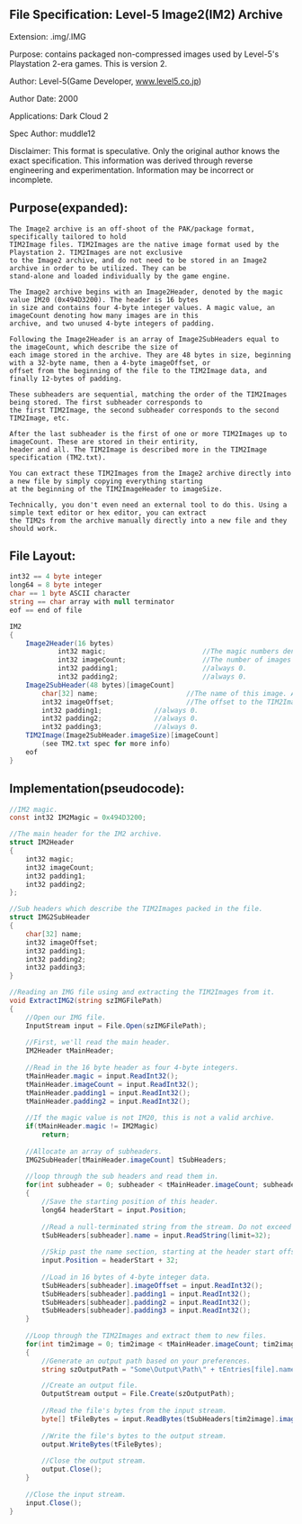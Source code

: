 File Specification:		Level-5 Image2(IM2) Archive
------------------------------------------------------------------------------------------------

Extension:			.img/.IMG

Purpose:			contains packaged non-compressed images used by Level-5's Playstation 2-era games. 
						This is version 2.

Author:				Level-5(Game Developer, www.level5.co.jp)

Author Date:			2000

Applications:			Dark Cloud 2

Spec Author:			muddle12

Disclaimer:				This format is speculative. Only the original author knows the exact specification.
	This information was derived through reverse engineering and experimentation. Information may be incorrect or	
	incomplete.

Purpose(expanded):
------------------------------------------------------------------------------------------------

	The Image2 archive is an off-shoot of the PAK/package format, specifically tailored to hold 
	TIM2Image files. TIM2Images are the native image format used by the Playstation 2. TIM2Images are not exclusive
	to the Image2 archive, and do not need to be stored in an Image2 archive in order to be utilized. They can be
	stand-alone and loaded individually by the game engine.
	
	The Image2 archive begins with an Image2Header, denoted by the magic value IM20 (0x494D3200). The header is 16 bytes
	in size and contains four 4-byte integer values. A magic value, an imageCount denoting how many images are in this
	archive, and two unused 4-byte integers of padding.
	
	Following the Image2Header is an array of Image2SubHeaders equal to the imageCount, which describe the size of 
	each image stored in the archive. They are 48 bytes in size, beginning with a 32-byte name, then a 4-byte imageOffset, or
	offset from the beginning of the file to the TIM2Image data, and finally 12-bytes of padding.
	
	These subheaders are sequential, matching the order of the TIM2Images being stored. The first subheader corresponds to
	the first TIM2Image, the second subheader corresponds to the second TIM2Image, etc.
	
	After the last subheader is the first of one or more TIM2Images up to imageCount. These are stored in their entirity, 
	header and all. The TIM2Image is described more in the TIM2Image specification (TM2.txt).
	
	You can extract these TIM2Images from the Image2 archive directly into a new file by simply copying everything starting
	at the beginning of the TIM2ImageHeader to imageSize.
	
	Technically, you don't even need an external tool to do this. Using a simple text editor or hex editor, you can extract
	the TIM2s from the archive manually directly into a new file and they should work.

File Layout:
---------------------------
```cs
int32 == 4 byte integer
long64 = 8 byte integer
char == 1 byte ASCII character
string == char array with null terminator
eof == end of file

IM2
{
	Image2Header(16 bytes)
        	int32 magic;                       	//The magic numbers denoting the version of this IMG file.
        	int32 imageCount;           		//The number of images stored in the IMG file.
        	int32 padding1;                 	//always 0.
        	int32 padding2;                    	//always 0.
	Image2SubHeader(48 bytes)[imageCount]
		char[32] name;                     	//The name of this image. Always 32 bytes long, with null terminators.
		int32 imageOffset;                	//The offset to the TIM2Image data.
		int32 padding1;				//always 0.
		int32 padding2;				//always 0.
		int32 padding3;				//always 0.
	TIM2Image(Image2SubHeader.imageSize)[imageCount]
		(see TM2.txt spec for more info)
	eof
}
```

Implementation(pseudocode):
---------------------------
```cs
//IM2 magic.
const int32 IM2Magic = 0x494D3200;

//The main header for the IM2 archive.
struct IM2Header
{
	int32 magic;
	int32 imageCount;
	int32 padding1;
	int32 padding2;
};

//Sub headers which describe the TIM2Images packed in the file.
struct IMG2SubHeader
{
	char[32] name;
	int32 imageOffset;
	int32 padding1;
	int32 padding2;
	int32 padding3;
}

//Reading an IMG file using and extracting the TIM2Images from it.
void ExtractIMG2(string szIMGFilePath)
{
	//Open our IMG file.
	InputStream input = File.Open(szIMGFilePath);
	
	//First, we'll read the main header.
	IM2Header tMainHeader;
	
	//Read in the 16 byte header as four 4-byte integers.
	tMainHeader.magic = input.ReadInt32();
	tMainHeader.imageCount = input.ReadInt32();
	tMainHeader.padding1 = input.ReadInt32();
	tMainHeader.padding2 = input.ReadInt32();
	
	//If the magic value is not IM20, this is not a valid archive.
	if(tMainHeader.magic != IM2Magic)
		return;
	
	//Allocate an array of subheaders.
	IMG2SubHeader[tMainHeader.imageCount] tSubHeaders; 
	
	//loop through the sub headers and read them in.
	for(int subheader = 0; subheader < tMainHeader.imageCount; subheader++)
	{
		//Save the starting position of this header.
		long64 headerStart = input.Position;
		
		//Read a null-terminated string from the stream. Do not exceed 32 bytes.
		tSubHeaders[subheader].name = input.ReadString(limit=32);
		
		//Skip past the name section, starting at the header start offset.
		input.Position = headerStart + 32;
		
		//Load in 16 bytes of 4-byte integer data.
		tSubHeaders[subheader].imageOffset = input.ReadInt32();
		tSubHeaders[subheader].padding1 = input.ReadInt32();
		tSubHeaders[subheader].padding2 = input.ReadInt32();
		tSubHeaders[subheader].padding3 = input.ReadInt32();
	}
	
	//Loop through the TIM2Images and extract them to new files.
	for(int tim2image = 0; tim2image < tMainHeader.imageCount; tim2image++)
	{
		//Generate an output path based on your preferences.
		string szOutputPath = "Some\Output\Path\" + tEntries[file].name; 

		//Create an output file.
		OutputStream output = File.Create(szOutputPath);
		
		//Read the file's bytes from the input stream.
		byte[] tFileBytes = input.ReadBytes(tSubHeaders[tim2image].imageSize);
		
		//Write the file's bytes to the output stream.
		output.WriteBytes(tFileBytes);
		
		//Close the output stream.
		output.Close();
	}
	
	//Close the input stream.
	input.Close();
}
```
